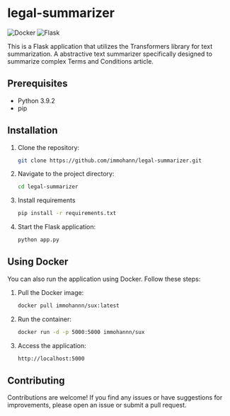 
# legal-summarizer
![Docker](https://img.shields.io/badge/Docker-19.03%2B-blue.svg)
![Flask](https://img.shields.io/badge/Flask-2.0%2B-orange.svg)

This is a Flask application that utilizes the Transformers library for text summarization. A abstractive text summarizer specifically designed to summarize complex Terms and Conditions article. 
 
## Prerequisites

- Python 3.9.2
- pip

## Installation

1. Clone the repository:

   ```bash
   git clone https://github.com/immohann/legal-summarizer.git

2. Navigate to the project directory:
    ```bash
    cd legal-summarizer

3. Install requirements
    ```bash    
    pip install -r requirements.txt

4. Start the Flask application:
    ```bash
    python app.py

## Using Docker

You can also run the application using Docker. Follow these steps:

1. Pull the Docker image:
    ```bash
    docker pull immohannn/sux:latest
2. Run the container:
    ```bash
    docker run -d -p 5000:5000 immohannn/sux
3. Access the application:
    ```bash
    http://localhost:5000   

## Contributing
Contributions are welcome! If you find any issues or have suggestions for improvements, please open an issue or submit a pull request.

